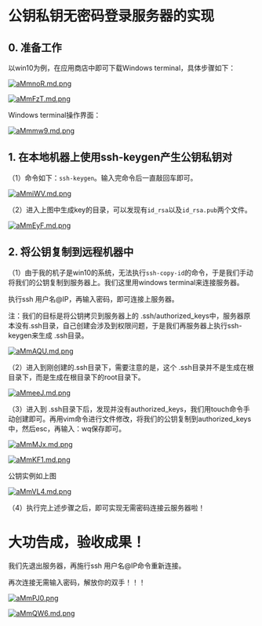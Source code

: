 # 公钥私钥无密码登录服务器的实现

## 0. 准备工作

以win10为例，在应用商店中即可下载Windows terminal，具体步骤如下：

[![aMmnoR.md.png](https://s1.ax1x.com/2020/07/30/aMmnoR.md.png)](https://imgchr.com/i/aMmnoR)

[![aMmFzT.md.png](https://s1.ax1x.com/2020/07/30/aMmFzT.md.png)](https://imgchr.com/i/aMmFzT)

Windows terminal操作界面：

[![aMmmw9.md.png](https://s1.ax1x.com/2020/07/30/aMmmw9.md.png)](https://imgchr.com/i/aMmmw9)

## 1. 在本地机器上使用ssh-keygen产生公钥私钥对

（1）命令如下：``ssh-keygen``。输入完命令后一直敲回车即可。

[![aMmiWV.md.png](https://s1.ax1x.com/2020/07/30/aMmiWV.md.png)](https://imgchr.com/i/aMmiWV)

（2）进入上图中生成key的目录，可以发现有``id_rsa``以及``id_rsa.pub``两个文件。

[![aMmEyF.md.png](https://s1.ax1x.com/2020/07/30/aMmEyF.md.png)](https://imgchr.com/i/aMmEyF)

## 2. 将公钥复制到远程机器中

（1）由于我的机子是win10的系统，无法执行``ssh-copy-id``的命令，于是我们手动将我们的公钥复制到服务器上。我们这里用windows
terminal来连接服务器。

执行ssh 用户名\@IP，再输入密码，即可连接上服务器。

注：我们的目标是将公钥拷贝到服务器上的
.ssh/authorized_keys中，服务器原本没有.ssh目录，自己创建会涉及到权限问题，于是我们再服务器上执行ssh-keygen来生成
.ssh目录。

[![aMmAQU.md.png](https://s1.ax1x.com/2020/07/30/aMmAQU.md.png)](https://imgchr.com/i/aMmAQU)

（2）进入到刚创建的.ssh目录下，需要注意的是，这个
.ssh目录并不是生成在根目录下，而是生成在根目录下的root目录下。

[![aMmeeJ.md.png](https://s1.ax1x.com/2020/07/30/aMmeeJ.md.png)](https://imgchr.com/i/aMmeeJ)

（3）进入到
.ssh目录下后，发现并没有authorized_keys，我们用touch命令手动创建即可。再用vim命令进行文件修改，将我们的公钥复制到authorized_keys中，然后esc，再输入：wq保存即可。

[![aMmMJx.md.png](https://s1.ax1x.com/2020/07/30/aMmMJx.md.png)](https://imgchr.com/i/aMmMJx)

[![aMmKF1.md.png](https://s1.ax1x.com/2020/07/30/aMmKF1.md.png)](https://imgchr.com/i/aMmKF1)

公钥实例如上图

[![aMmVL4.md.png](https://s1.ax1x.com/2020/07/30/aMmVL4.md.png)](https://imgchr.com/i/aMmVL4)

（4）执行完上述步骤之后，即可实现无需密码连接云服务器啦！

# 大功告成，验收成果！

我们先退出服务器，再施行ssh 用户名\@IP命令重新连接。

再次连接无需输入密码，解放你的双手！！！

[![aMmPJ0.png](https://s1.ax1x.com/2020/07/30/aMmPJ0.png)](https://imgchr.com/i/aMmPJ0)

[![aMmQW6.md.png](https://s1.ax1x.com/2020/07/30/aMmQW6.md.png)](https://imgchr.com/i/aMmQW6)